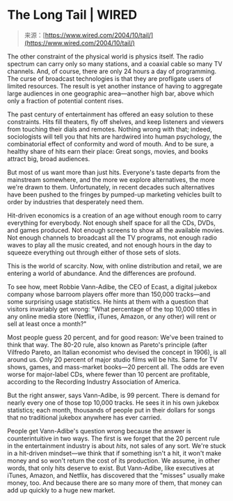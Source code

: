 <!--yml
category: 未分类
date: 2024-05-27 15:02:26
-->

# The Long Tail | WIRED

> 来源：[https://www.wired.com/2004/10/tail/](https://www.wired.com/2004/10/tail/)

The other constraint of the physical world is physics itself. The radio spectrum can carry only so many stations, and a coaxial cable so many TV channels. And, of course, there are only 24 hours a day of programming. The curse of broadcast technologies is that they are profligate users of limited resources. The result is yet another instance of having to aggregate large audiences in one geographic area—another high bar, above which only a fraction of potential content rises.

The past century of entertainment has offered an easy solution to these constraints. Hits fill theaters, fly off shelves, and keep listeners and viewers from touching their dials and remotes. Nothing wrong with that; indeed, sociologists will tell you that hits are hardwired into human psychology, the combinatorial effect of conformity and word of mouth. And to be sure, a healthy share of hits earn their place: Great songs, movies, and books attract big, broad audiences.

But most of us want more than just hits. Everyone's taste departs from the mainstream somewhere, and the more we explore alternatives, the more we're drawn to them. Unfortunately, in recent decades such alternatives have been pushed to the fringes by pumped-up marketing vehicles built to order by industries that desperately need them.

Hit-driven economics is a creation of an age without enough room to carry everything for everybody. Not enough shelf space for all the CDs, DVDs, and games produced. Not enough screens to show all the available movies. Not enough channels to broadcast all the TV programs, not enough radio waves to play all the music created, and not enough hours in the day to squeeze everything out through either of those sets of slots.

This is the world of scarcity. Now, with online distribution and retail, we are entering a world of abundance. And the differences are profound.

To see how, meet Robbie Vann-Adibe, the CEO of Ecast, a digital jukebox company whose barroom players offer more than 150,000 tracks—and some surprising usage statistics. He hints at them with a question that visitors invariably get wrong: "What percentage of the top 10,000 titles in any online media store (Netflix, iTunes, Amazon, or any other) will rent or sell at least once a month?"

Most people guess 20 percent, and for good reason: We've been trained to think that way. The 80-20 rule, also known as Pareto's principle (after Vilfredo Pareto, an Italian economist who devised the concept in 1906), is all around us. Only 20 percent of major studio films will be hits. Same for TV shows, games, and mass-market books—20 percent all. The odds are even worse for major-label CDs, where fewer than 10 percent are profitable, according to the Recording Industry Association of America.

But the right answer, says Vann-Adibe, is 99 percent. There is demand for nearly every one of those top 10,000 tracks. He sees it in his own jukebox statistics; each month, thousands of people put in their dollars for songs that no traditional jukebox anywhere has ever carried.

People get Vann-Adibe's question wrong because the answer is counterintuitive in two ways. The first is we forget that the 20 percent rule in the entertainment industry is about *hits*, not sales of any sort. We're stuck in a hit-driven mindset—we think that if something isn't a hit, it won't make money and so won't return the cost of its production. We assume, in other words, that only hits deserve to exist. But Vann-Adibe, like executives at iTunes, Amazon, and Netflix, has discovered that the "misses" usually make money, too. And because there are so many more of them, that money can add up quickly to a huge new market.